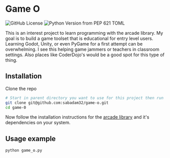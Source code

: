 # Game O

![GitHub License](https://img.shields.io/github/license/sabadam32/game-o?color=ff5733&labelColor=0e17b8)
![Python Version from PEP 621 TOML][version-url]

This is an interest project to learn programming with the arcade library.  My goal is to build a game toolset that is educational for entry level users.  
Learning Godot, Unity, or even PyGame for a first attempt can be overwhelming.  I see this helping game jammers or teachers in classroom settings.  Also places like CoderDojo's would be a good spot for this type of thing.


## Installation

Clone the repo

```zsh
# Start in parent directory you want to use for this project then run
git clone git@github.com:sabadam32/game-o.git
cd game-0
```

Now follow the installation instructions for the [arcade library](https://api.arcade.academy/en/latest/install/index.html) and it's dependencies on your system.

## Usage example
```zsh
python game_o.py
```

<!-- Markdown link & img dfn's -->
[version-url]: https://img.shields.io/python/required-version-toml?tomlFilePath=https%3A%2F%2Fraw.githubusercontent.com%2Fsabadam32%2Fgame-o%2Fmain%2Fpyproject.toml&style=flat-square&logo=python&logoColor=ffde57&label=Python%20Version&labelColor=4584b6&color=ffde57&link=https%3A%2F%2Fwww.python.org%2Fdownloads%2Frelease%2Fpython-3118%2F

